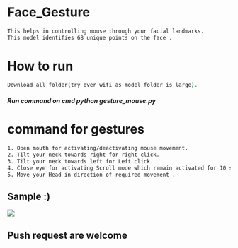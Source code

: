# Face_Gesture
 
```bash  
This helps in controlling mouse through your facial landmarks. 
This model identifies 68 unique points on the face . 
```     
# How to run   
```bash      
Download all folder(try over wifi as model folder is large).
``` 
##### Run command on cmd  python gesture_mouse.py 
 
   
# command for gestures
```bash
1. Open mouth for activating/deactivating mouse movement.
2. Tilt your neck towards right for right click.
3. Tilt your neck towards left for Left click.
4. Close eye for activating Scroll mode which remain activated for 10 seconds.
5. Move your Head in direction of required movement .
```

## Sample :)
<img src="Sample/example.gif">   

## Push request are welcome 
       
  
